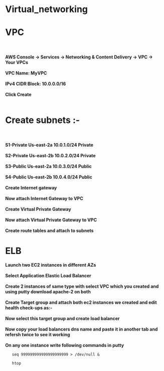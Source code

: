 # Virtual_networking
# VPC
<BR><BR>
**AWS Console -> Services -> Networking & Content Delivery -> VPC -> Your VPCs**
<BR><BR>
**VPC Name: MyVPC**
<BR><BR>
**IPv4 CIDR Block: 10.0.0.0/16**
<BR><BR>
**Click Create**
<BR><BR>
# Create subnets :-
<BR><BR>
**S1-Private Us-east-2a 10.0.1.0/24 Private**
<BR><BR>
**S2-Private Us-east-2b 10.0.2.0/24 Private**
<BR><BR>
**S3-Public Us-east-2a 10.0.3.0/24 Public**
<BR><BR>
**S4-Public Us-east-2b 10.0.4.0/24 Public**
<BR><BR>
**Create Internet gateway**
<BR><BR>
**Now attach Internet Gateway to VPC**
<BR><BR>
**Create Virtual Private Gateway**
<BR><BR>
**Now attach Virtual Private Gateway to VPC**
<BR><BR>
**Create route tables and attach to subnets**
# ELB
**Launch two EC2 instances in different AZs**
<BR><BR>
**Select Application Elastic Load Balancer**
<BR><BR>
**Create 2 instances of same type with select VPC which you created and using putty download apache-2 on both**
<BR><BR>
**Create Target group and attach both ec2 instances we created and edit health check-ups as:-**
<BR><BR>
**Now select this target group and create load balancer**
<BR><BR>
**Now copy your load balancers dns name and paste it in another tab and refersh twice to see it working**
<BR><BR>
**On any one instance write following commands in putty**

       seq 999999999999999999999 > /dev/null &
       
       htop
